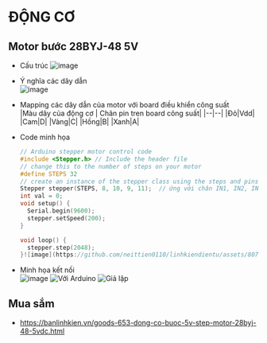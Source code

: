 # ĐỘNG CƠ

## Motor bước 28BYJ-48 5V

- Cấu trúc
![image](https://github.com/neittien0110/linhkiendientu/assets/8079397/4df264fe-d8e8-4063-8d12-dcfec360ae1e)
- Ý nghĩa các dây dẫn \
  ![image](https://github.com/neittien0110/linhkiendientu/assets/8079397/9da96230-bcee-4116-bc9b-1090137d72a8)
- Mapping các dây dẫn của motor với board điều khiển công suất\
  |Màu dây của động cơ | Chân pin tren board công suất|
  |--|--|
  |Đỏ|Vdd|
  |Cam|D|
  |Vàng|C|
  |Hồng|B|
  |Xanh|A|

- Code minh họa
  ```C
  // Arduino stepper motor control code
  #include <Stepper.h> // Include the header file
  // change this to the number of steps on your motor
  #define STEPS 32
  // create an instance of the stepper class using the steps and pins
  Stepper stepper(STEPS, 8, 10, 9, 11);  // ứng với chân IN1, IN2, IN3, In4 trên board ULN2003
  int val = 0;
  void setup() {
    Serial.begin(9600);
    stepper.setSpeed(200);
  }
  
  void loop() {
    stepper.step(2048);
  }![image](https://github.com/neittien0110/linhkiendientu/assets/8079397/ed20cf22-dfe5-4061-9c10-8e381d6c8dca)
  ```
- Minh họa kết nối\
  ![image](https://github.com/neittien0110/linhkiendientu/assets/8079397/98d045ff-44d8-4e1f-aa27-ce384087b71d)
  ![Với Arduino](https://github.com/neittien0110/linhkiendientu/assets/8079397/740475db-1fa4-4598-a871-3e2b4c91b763)
  ![Giả lập](https://github.com/neittien0110/linhkiendientu/assets/8079397/aea87d7e-69bf-4a27-b41b-082da7aba309)

## Mua sắm
 - <https://banlinhkien.vn/goods-653-dong-co-buoc-5v-step-motor-28byj-48-5vdc.html>




  
